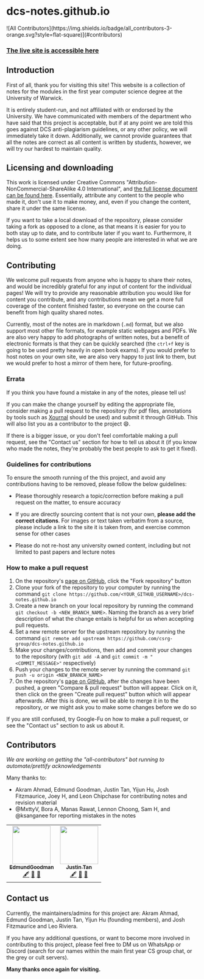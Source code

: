 # dcs-notes.github.io

<div style="display:flex;justify-content:space-between;">
  ![All Contributors](https://img.shields.io/badge/all_contributors-3-orange.svg?style=flat-square)](#contributors)
</div>



### [The live site is accessible here](https://csrg-group.github.io/dcs-notes.github.io/)



## Introduction

First of all, thank you for visiting this site! This website is a collection of notes for the modules in the first year computer science degree at the University of Warwick.

It is entirely student-run, and not affiliated with or endorsed by the University. We have communicated with members of the department who have said that this project is acceptable, but if at any point we are told this goes against DCS anti-plagiarism guidelines, or any other policy, we will immediately take it down. Additionally, we cannot provide guarantees that all the notes are correct as all content is written by students, however, we will try our hardest to maintain quality.



## Licensing and downloading

This work is licensed under Creative Commons "Attribution-NonCommercial-ShareAlike 4.0 International", and [the full license document can be found here](./LICENSE.txt). Essentially, attribute any content to the people who made it, don't use it to make money, and, even if you change the content, share it under the same license.

If you want to take a local download of the repository, please consider taking a fork as opposed to a clone, as that means it is easier for you to both stay up to date, and to contribute later if you want to. Furthermore, it helps us to some extent see how many people are interested in what we are doing.



## Contributing

We welcome pull requests from anyone who is happy to share their notes, and would be incredibly grateful for any input of content for the individual pages! We will try to provide any reasonable attribution you would like for content you contribute, and any contributions mean we get a more full coverage of the content finished faster, so everyone on the course can benefit from high quality shared notes.

Currently, most of the notes are in markdown (`.md`) format, but we also support most other file formats, for example static webpages and PDFs. We are also very happy to add photographs of written notes, but a benefit of electronic formats is that they can be quickly searched (the `ctrl+f` key is going to be used pretty heavily in open book exams). If you would prefer to host notes on your own site, we are also very happy to just link to them, but we would prefer to host a mirror of them here, for future-proofing.

### Errata

If you think you have found a mistake in any of the notes, please tell us!

If you can make the change yourself by editing the appropriate file, consider making a pull request to the repository (for pdf files, annotations by tools such as [Xournal](https://github.com/xournalpp/xournalpp) should be used) and submit it through GitHub. This will also list you as a contributor to the project :smile:. 

If there is a bigger issue, or you don't feel comfortable making a pull request, see the "Contact us" section for how to tell us about it (if you know who made the notes, they're probably the best people to ask to get it fixed).

### Guidelines for contributions

To ensure the smooth running of the this project, and avoid any contributions having to be removed, please follow the below guidelines:

- Please thoroughly research a topic/correction before making a pull request on the matter, to ensure accuracy

- If you are directly sourcing content that is not your own, **please add the correct citations**. For images or text taken verbatim from a source, please include a link to the site it is taken from, and exercise common sense for other cases

- Please do not re-host any university owned content, including but not limited to past papers and lecture notes

### How to make a pull request

1. On the repository's [page on GitHub](https://github.com/csrg-group/dcs-notes.github.io), click the "Fork repository" button
2. Clone your fork of the repository to your computer by running the command `git clone https://github.com/<YOUR_GITHUB_USERNAME>/dcs-notes.github.io`
3. Create a new branch on your local repository by running the command `git checkout -b <NEW_BRANCH_NAME>`. Naming the branch as a very brief description of what the change entails is helpful for us when accepting pull requests.
4. Set a new remote server for the upstream repository by running the command `git remote add upstream https://github.com/csrg-group/dcs-notes.github.io`
5. Make your changes/contributions, then add and commit your changes to the repository (with `git add -A` and `git commit -m "<COMMIT_MESSAGE>"` respectively)
6. Push your changes to the remote server by running the command `git push -u origin <NEW_BRANCH_NAME>`
7. On the repository's [page on GitHub](https://github.com/csrg-group/dcs-notes.github.io), after the changes have been pushed, a green "Compare & pull request" button will appear. Click on it, then click on the green "Create pull request" button which will appear afterwards. After this is done, we will be able to merge it in to the repository, or we might ask you to make some changes before we do so

If you are still confused, try Google-Fu on how to make a pull request, or see the "Contact us" section to ask us about it.



## Contributors

*We are working on getting the "all-contributors" bot running to automate/prettify acknowledgements*

Many thanks to:

- Akram Ahmad, Edmund Goodman, Justin Tan, Yijun Hu, Josh Fitzmaurice, Joey H, and Leon Chipchase for contributing notes and revision material
- @MxttyV, Bora A, Manas Rawat, Lennon Choong, Sam H, and @ksanganee for reporting mistakes in the notes

<!-- ALL-CONTRIBUTORS-LIST:START - Do not remove or modify this section -->
<!-- prettier-ignore-start -->
<!-- markdownlint-disable -->
<table>
  <tr>
    <td align="center"><a href="https://github.com/EdmundGoodman"><img src="https://avatars.githubusercontent.com/u/37504168?v=4?s=100" width="100px;" alt=""/><br /><sub><b>EdmundGoodman</b></sub></a><br /><a href="#content-EdmundGoodman" title="Content">🖋</a> <a href="https://github.com/CSRG-Group/dcs-notes.github.io/commits?author=EdmundGoodman" title="Documentation">📖</a> <a href="#maintenance-EdmundGoodman" title="Maintenance">🚧</a></td>
    <td align="center"><a href="https://github.com/Justanhy"><img src="https://avatars.githubusercontent.com/u/46620327?v=4?s=100" width="100px;" alt=""/><br /><sub><b>Justin Tan</b></sub></a><br /><a href="#content-Justanhy" title="Content">🖋</a> <a href="#design-Justanhy" title="Design">🎨</a> <a href="https://github.com/CSRG-Group/dcs-notes.github.io/commits?author=Justanhy" title="Documentation">📖</a></td>
  </tr>
</table>

<!-- markdownlint-restore -->
<!-- prettier-ignore-end -->

<!-- ALL-CONTRIBUTORS-LIST:END -->



## Contact us

Currently, the maintainers/admins for this project are: Akram Ahmad, Edmund Goodman, Justin Tan, Yijun Hu (founding members), and Josh Fitzmaurice and Leo Riviera.

If you have any additional questions, or want to become more involved in contributing to this project, please feel free to DM us on WhatsApp or Discord (search for our names within the main first year CS group chat, or the grey or cult servers).



**Many thanks once again for visiting.**

